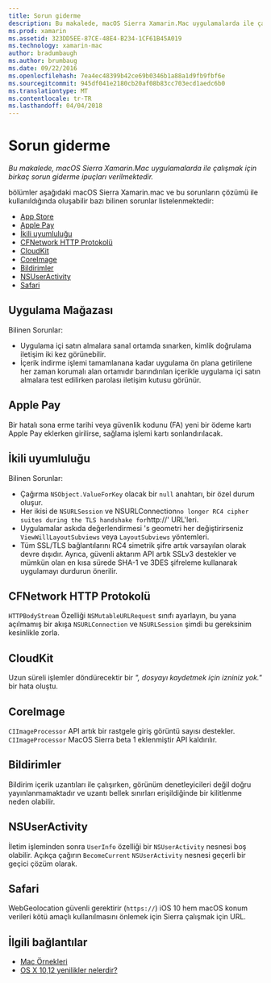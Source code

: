 ```yaml
---
title: Sorun giderme
description: Bu makalede, macOS Sierra Xamarin.Mac uygulamalarda ile çalışmak için birkaç sorun giderme ipuçları verilmektedir.
ms.prod: xamarin
ms.assetid: 323DD5EE-87CE-48E4-B234-1CF61B45A019
ms.technology: xamarin-mac
author: bradumbaugh
ms.author: brumbaug
ms.date: 09/22/2016
ms.openlocfilehash: 7ea4ec48399b42ce69b0346b1a88a1d9fb9fbf6e
ms.sourcegitcommit: 945df041e2180cb20af08b83cc703ecd1aedc6b0
ms.translationtype: MT
ms.contentlocale: tr-TR
ms.lasthandoff: 04/04/2018
---
```

# <a name="troubleshooting"></a>Sorun giderme

_Bu makalede, macOS Sierra Xamarin.Mac uygulamalarda ile çalışmak için birkaç sorun giderme ipuçları verilmektedir._

bölümler aşağıdaki macOS Sierra Xamarin.mac ve bu sorunların çözümü ile kullanıldığında oluşabilir bazı bilinen sorunlar listelenmektedir:

- [App Store](#App-Store)
- [Apple Pay](#Apple-Pay)
- [İkili uyumluluğu](#Binary-Compatibility)
- [CFNetwork HTTP Protokolü](#CFNetwork-HTTP-Protocol)
- [CloudKit](#CloudKit)
- [CoreImage](#CoreImage)
- [Bildirimler](#Notifications)
- [NSUserActivity](#NSUserActivity)
- [Safari](#Safari)

<a name="App-Store" />

## <a name="app-store"></a>Uygulama Mağazası

Bilinen Sorunlar:

- Uygulama içi satın almalara sanal ortamda sınarken, kimlik doğrulama iletişim iki kez görünebilir.
- İçerik indirme işlemi tamamlanana kadar uygulama ön plana getirilene her zaman korumalı alan ortamıdır barındırılan içerikle uygulama içi satın almalara test edilirken parolası iletişim kutusu görünür.

<a name="Apple-Pay" />

## <a name="apple-pay"></a>Apple Pay

Bir hatalı sona erme tarihi veya güvenlik kodunu (FA) yeni bir ödeme kartı Apple Pay eklerken girilirse, sağlama işlemi kartı sonlandırılacak.

<a name="Binary-Compatibility" />

## <a name="binary-compatibility"></a>İkili uyumluluğu

Bilinen Sorunlar:

- Çağırma `NSObject.ValueForKey` olacak bir `null` anahtarı, bir özel durum oluşur.
- Her ikisi de `NSURLSession` ve NSURLConnection` no longer RC4 cipher suites during the TLS handshake for `http://' URL'leri.
- Uygulamalar askıda değerlendirmesi 's geometri her değiştirirseniz `ViewWillLayoutSubviews` veya `LayoutSubviews` yöntemleri.
- Tüm SSL/TLS bağlantılarını RC4 simetrik şifre artık varsayılan olarak devre dışıdır. Ayrıca, güvenli aktarım API artık SSLv3 destekler ve mümkün olan en kısa sürede SHA-1 ve 3DES şifreleme kullanarak uygulamayı durdurun önerilir.

<a name="CFNetwork-HTTP-Protocol" />

## <a name="cfnetwork-http-protocol"></a>CFNetwork HTTP Protokolü

`HTTPBodyStream` Özelliği `NSMutableURLRequest` sınıfı ayarlayın, bu yana açılmamış bir akışa `NSURLConnection` ve `NSURLSession` şimdi bu gereksinim kesinlikle zorla.

<a name="CloudKit" />

## <a name="cloudkit"></a>CloudKit

Uzun süreli işlemler döndürecektir bir _", dosyayı kaydetmek için izniniz yok."_ bir hata oluştu.

<a name="CoreImage" />

## <a name="coreimage"></a>CoreImage

`CIImageProcessor` API artık bir rastgele giriş görüntü sayısı destekler. `CIImageProcessor` MacOS Sierra beta 1 eklenmiştir API kaldırılır.

<a name="Notifications" />

## <a name="notifications"></a>Bildirimler

Bildirim içerik uzantıları ile çalışırken, görünüm denetleyicileri değil doğru yayınlanmamaktadır ve uzantı bellek sınırları erişildiğinde bir kilitlenme neden olabilir.

<a name="NSUserActivity" />

## <a name="nsuseractivity"></a>NSUserActivity

İletim işleminden sonra `UserInfo` özelliği bir `NSUserActivity` nesnesi boş olabilir. Açıkça çağırın `BecomeCurrent` `NSUserActivity` nesnesi geçerli bir geçici çözüm olarak.

<a name="Safari" />

## <a name="safari"></a>Safari

WebGeolocation güvenli gerektirir (`https://`) iOS 10 hem macOS konum verileri kötü amaçlı kullanılmasını önlemek için Sierra çalışmak için URL.







## <a name="related-links"></a>İlgili bağlantılar

- [Mac Örnekleri](https://developer.xamarin.com/samples/mac/)
- [OS X 10,12 yenilikler nelerdir?](https://developer.apple.com/library/prerelease/content/releasenotes/MacOSX/WhatsNewInOSX/Articles/OSXv10.html#//apple_ref/doc/uid/TP40017145-SW1)
